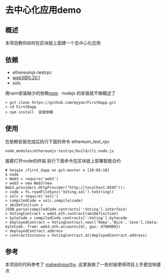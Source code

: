 # 去中心化应用demo


## 概述

本项目教你如何在区块链上面建一个去中心化应用

## 依赖

* ethereumjs-testrpc 
* web3@0.20.1
* solc

用npm安装缺少的依赖[npm](https://www.npmjs.com/).  nodejs 的安装就不做概述了

```
> git clone https://github.com/myyan/FirstDapp.git
> cd FirstDapp
> npm install  安装依赖
```

## 使用

在依赖安装完成后执行下面的命令 ethereum_test_rpc
```
node_modules/ethereumjs-testrpc/build/cli.node.js
```
接着打开node的终端 执行下面命令在区块链上部署智能合约

```
# heiqie /first_dapp on git:master o [20:05:18]
$ node
> Web3 = require('web3')
> web3 = new Web3(new Web3.providers.HttpProvider("http://localhost:8545"));
> code = fs.readFileSync('Voting.sol').toString()
> solc = require('solc')
> compiledCode = solc.compile(code)
> abiDefinition = JSON.parse(compiledCode.contracts[':Voting'].interface)
> VotingContract = web3.eth.contract(abiDefinition)
> byteCode = compiledCode.contracts[':Voting'].bytecode
> deployedContract = VotingContract.new(['Rama','Nick','Jose'],{data: byteCode, from: web3.eth.accounts[0], gas: 4700000})
> deployedContract.address
> contractInstance = VotingContract.at(deployedContract.address)
```



## 参考

本项目的代码参考了 [maheshmurthy](https://gist.github.com/maheshmurthy). 这里我做了一些封装使得项目上手更加快捷点
